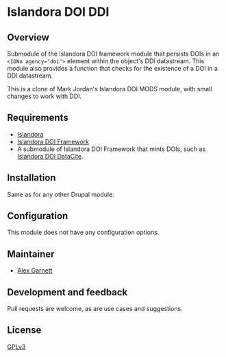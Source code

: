 # Islandora DOI DDI

## Overview

Submodule of the Islandora DOI framework module that persists DOIs in an `<IDNo agency="doi">` element within the object's DDI datastream. This module also provides a function that checks for the existence of a DOI in a DDI datastream.

This is a clone of Mark Jordan's Islandora DOI MODS module, with small changes to work with DDI.

## Requirements

* [Islandora](https://github.com/Islandora/islandora)
* [Islandora DOI Framework](../..)
* A submodule of Islandora DOI Framework that mints DOIs, such as [Islandora DOI DataCite](../islandora_doi_datacite).

## Installation

Same as for any other Drupal module.

## Configuration

This module does not have any configuration options.

## Maintainer

* [Alex Garnett](https://github.com/axfelix)

## Development and feedback

Pull requests are welcome, as are use cases and suggestions.

## License

 [GPLv3](http://www.gnu.org/licenses/gpl-3.0.txt)

